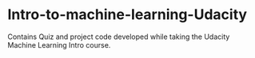 # Intro-to-machine-learning-Udacity
Contains Quiz and project code developed while taking the Udacity Machine Learning Intro course.
